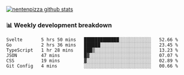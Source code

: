 [![nentenpizza github stats](https://github-readme-stats.vercel.app/api?username=nentenpizza&count_private=true)](https://github.com/anuraghazra/github-readme-stats)

### 📊 Weekly development breakdown
<!--START_SECTION:waka-->

```text
Svelte       5 hrs 50 mins   █████████████░░░░░░░░░░░░   52.66 %
Go           2 hrs 36 mins   ██████░░░░░░░░░░░░░░░░░░░   23.45 %
TypeScript   1 hr 28 mins    ███▒░░░░░░░░░░░░░░░░░░░░░   13.23 %
JSON         47 mins         █▓░░░░░░░░░░░░░░░░░░░░░░░   07.07 %
CSS          19 mins         ▓░░░░░░░░░░░░░░░░░░░░░░░░   02.89 %
Git Config   4 mins          ░░░░░░░░░░░░░░░░░░░░░░░░░   00.66 %
```

<!--END_SECTION:waka-->


